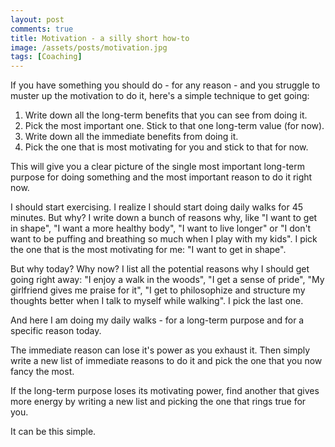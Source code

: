 ```yaml
---
layout: post
comments: true
title: Motivation - a silly short how-to
image: /assets/posts/motivation.jpg
tags: [Coaching]
---
```


If you have something you should do - for any reason - and you struggle to
muster up the motivation to do it, here's a simple technique to get going:

1. Write down all the long-term benefits that you can see from doing it.
2. Pick the most important one. Stick to that one long-term value (for now).
3. Write down all the immediate benefits from doing it.
4. Pick the one that is most motivating for you and stick to that for now.

This will give you a clear picture of the single most important long-term
purpose for doing something and the most important reason to do it right now.

I should start exercising. I realize I should start doing daily walks for 45
minutes. But why? I write down a bunch of reasons why, like "I want to get in
shape", "I want a more healthy body", "I want to live longer" or "I don't want
to be puffing and breathing so much when I play with my kids". I pick the one
that is the most motivating for me: "I want to get in shape".

But why today? Why now? I list all the potential reasons why I should get
going right away: "I enjoy a walk in the woods", "I get a sense of pride", "My
girlfriend gives me praise for it", "I get to philosophize and structure my
thoughts better when I talk to myself while walking". I pick the last one.

And here I am doing my daily walks - for a long-term purpose and for a
specific reason today. 

The immediate reason can lose it's power as you exhaust it. Then simply write
a new list of immediate reasons to do it and pick the one that you now fancy
the most.

If the long-term purpose loses its motivating power, find another that gives
more energy by writing a new list and picking the one that rings true for you.

It can be this simple.


